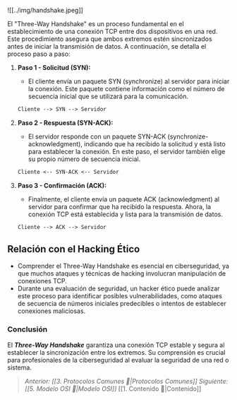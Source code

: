 ![[../img/handshake.jpeg]]

   El "Three-Way Handshake" es un proceso fundamental en el establecimiento de una conexión TCP entre dos dispositivos en una red. Este procedimiento asegura que ambos extremos estén sincronizados antes de iniciar la transmisión de datos. A continuación, se detalla el proceso paso a paso:

1.  **Paso 1 - Solicitud (SYN):**
     - El cliente envía un paquete SYN (synchronize) al servidor para iniciar la conexión. Este paquete contiene información como el número de secuencia inicial que se utilizará para la comunicación.

     ```markdown
     Cliente --> SYN --> Servidor
     ```

2. **Paso 2 - Respuesta (SYN-ACK):**
     - El servidor responde con un paquete SYN-ACK (synchronize-acknowledgment), indicando que ha recibido la solicitud y está listo para establecer la conexión. En este paso, el servidor también elige su propio número de secuencia inicial.

     ```markdown
     Cliente <-- SYN-ACK <-- Servidor
     ```

3. **Paso 3 - Confirmación (ACK):**
     - Finalmente, el cliente envía un paquete ACK (acknowledgment) al servidor para confirmar que ha recibido la respuesta. Ahora, la conexión TCP está establecida y lista para la transmisión de datos.

     ```markdown
     Cliente --> ACK --> Servidor
     ```

## Relación con el Hacking Ético

- Comprender el Three-Way Handshake es esencial en ciberseguridad, ya que muchos ataques y técnicas de hacking involucran manipulación de conexiones TCP.
- Durante una evaluación de seguridad, un hacker ético puede analizar este proceso para identificar posibles vulnerabilidades, como ataques de secuencia de números iniciales predecibles o intentos de establecer conexiones maliciosas.

### Conclusión

El ***Three-Way Handshake*** garantiza una conexión TCP estable y segura al establecer la sincronización entre los extremos. Su comprensión es crucial para profesionales de la ciberseguridad al evaluar la seguridad de una red o sistema.

>*Anterior: [[3. Protocolos Comunes 👥|Protocolos Comunes]]*
>*Siguiente: [[5. Modelo OSI 🍔|Modelo OSI]]*
>[[1. Contenido 📃|Contenido]]
